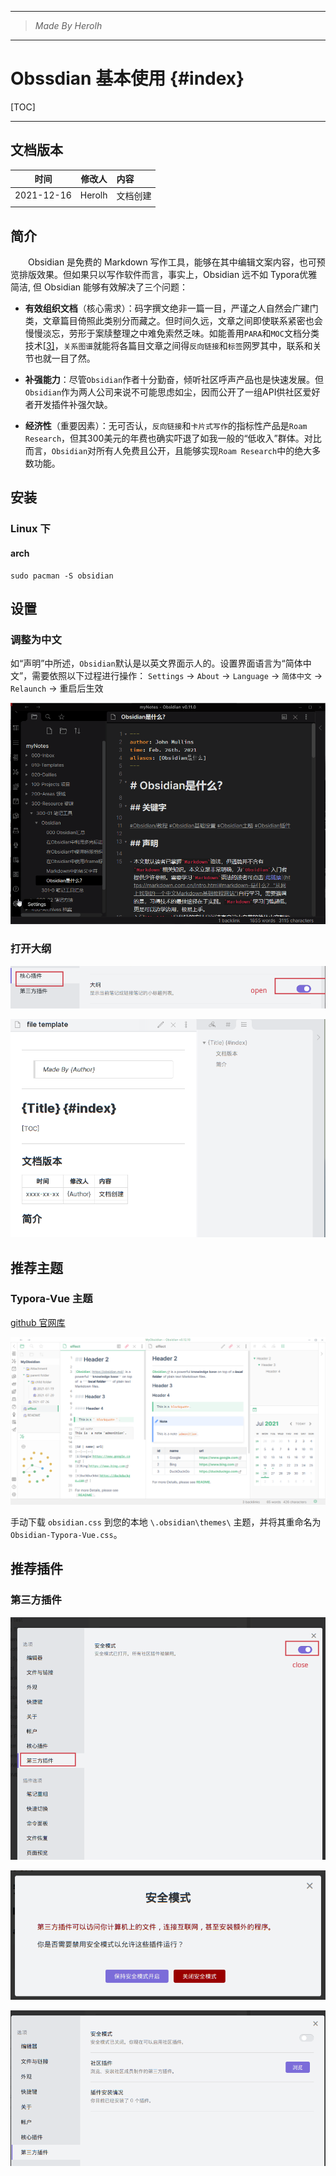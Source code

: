 ----------------------------------------------
> *Made By Herolh*
----------------------------------------------

# Obssdian 基本使用 {#index}

[TOC]



 







--------------------------------------------

## 文档版本

|    时间    | 修改人 | 内容     |
| :--------: | :----: | :------- |
| 2021-12-16 | Herolh | 文档创建 |
|            |        |          |



## 简介

&emsp;&emsp;Obsidian 是免费的 Markdown 写作工具，能够在其中编辑文案内容，也可预览排版效果。但如果只以写作软件而言，事实上，Obsidian 远不如 Typora优雅简洁, 但 Obsidian 能够有效解决了三个问题：

- **有效组织文档**（核心需求）：码字撰文绝非一篇一目，严谨之人自然会广建门类，文章篇目倚照此类别分而藏之。但时间久远，文章之间即使联系紧密也会慢慢淡忘，劳形于案牍整理之中难免索然乏味。如能善用`PARA`和`MOC`文档分类技术[[3\]](#fn3)，`关系图谱`就能将各篇目文章之间得`反向链接`和`标签`网罗其中，联系和关节也就一目了然。

- **补强能力**：尽管`Obsidian`作者十分勤奋，倾听社区呼声产品也是快速发展。但`Obsidian`作为两人公司来说不可能思虑如尘，因而公开了一组API供社区爱好者开发插件补强欠缺。

- **经济性**（重要因素）：无可否认，`反向链接`和`卡片式写作`的指标性产品是`Roam Research`，但其300美元的年费也确实吓退了如我一般的“低收入”群体。对比而言，`Obsidian`对所有人免费且公开，且能够实现`Roam Research`中的绝大多数功能。



## 安装

### Linux 下

#### arch

```shell
sudo pacman -S obsidian
```





## 设置

### 调整为中文

如“声明”中所述，`Obsidian`默认是以英文界面示人的。设置界面语言为“简体中文”，需要依照以下过程进行操作：
 `Settings` → `About` → `Language` → `简体中文` → `Relaunch` → 重启后生效

![img](.assets/webp.gif)



### 打开大纲

![2021-12-17_12-00](.assets/2021-12-17_12-00.png)

![2021-12-17_13-35](.assets/2021-12-17_13-35.png)





## 推荐主题

### Typora-Vue 主题

[github 官网库](https://github.com/ZekunC/Obsidian-Typora-Vue-Theme)

![image-20210726211846814](.assets/image-20210726211846814.png)

手动下载 `obsidian.css` 到您的本地 `\.obsidian\themes\` 主题，并将其重命名为 `Obsidian-Typora-Vue.css`。





## 推荐插件

### 第三方插件

![2021-12-17_11-55](.assets/2021-12-17_11-55.png)

![2021-12-17_11-56](.assets/2021-12-17_11-56.png)

![2021-12-17_11-56_1](.assets/2021-12-17_11-56_1.png)
